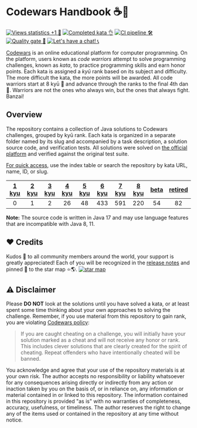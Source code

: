 # Codewars Handbook ☕️🚀

[![Views statistics +1 👀](https://img.shields.io/badge/dynamic/xml?color=success&label=views&query=//*[name()=%27text%27][3]&url=https://hits.seeyoufarm.com/api/count/incr/badge.svg?url=https%3A%2F%2Fgithub.com%2FParanoidUser%2Fcodewars-handbook)](https://hits.seeyoufarm.com/api/count/graph/dailyhits.svg?url=https://github.com/ParanoidUser/codewars-handbook)
[![Completed kata 👌](https://img.shields.io/badge/completed%20kata-68.4%25-red.svg)](https://www.codewars.com/kata/search/java?xids=completed)
[![CI pipeline 🛠](https://img.shields.io/github/actions/workflow/status/ParanoidUser/codewars-handbook/build.yml?branch=main)](https://github.com/ParanoidUser/codewars-handbook/actions/workflows/build.yml)
[![Quality gate 🔎](https://img.shields.io/sonar/alert_status/codewars-handbook?server=https%3A%2F%2Fsonarcloud.io)](https://sonarcloud.io/dashboard?id=codewars-handbook)
[![Let's have a chat! 📞](https://img.shields.io/gitter/room/ParanoidUser/codewars-handbook?color=49c39e)](https://gitter.im/ParanoidUser/codewars-handbook)

[Codewars](https://www.codewars.com) is an online educational platform for computer programming.
On the platform, users known as *code warriors* attempt to solve programming challenges, known as
*kata*, to practice programming skills and earn honor points. Each kata is assigned a *kyū* rank
based on its subject and difficulty. The more difficult the kata, the more points will be awarded.
All code warriors start at 8 kyū 👘 and advance through the ranks to the final 4th dan 🥋.
Warriors are not the ones who always win, but the ones that always fight. Banzai!

## Overview

The repository contains a collection of Java solutions to Codewars challenges, grouped by kyū rank.
Each kata is organized in a separate folder named by its slug and accompanied by a task description,
a solution source code, and verification tests. All solutions were solved
on [the official platform](https://www.codewars.com) and verified against the original test suite.

<ins>For quick access</ins>, use the index table or search the repository by kata URL, name, ID, or
slug.

| [1 kyu](/kata/1-kyu/index.md) | [2 kyu](/kata/2-kyu/index.md) | [3 kyu](/kata/3-kyu/index.md) | [4 kyu](/kata/4-kyu/index.md) | [5 kyu](/kata/5-kyu/index.md) | [6 kyu](/kata/6-kyu/index.md) | [7 kyu](/kata/7-kyu/index.md) | [8 kyu](/kata/8-kyu/index.md) | [beta](/kata/beta/index.md) | [retired](/kata/retired/index.md) |
|:-----------------------------:|:-----------------------------:|:-----------------------------:|:-----------------------------:|:-----------------------------:|:-----------------------------:|:-----------------------------:|:-----------------------------:|:---------------------------:|:---------------------------------:|
| 0 | 1 | 2 | 26 | 48 | 433 | 591 | 220 | 54 | 82 |

**Note:** The source code is written in Java 17 and may use language features that are incompatible
with Java 8, 11.

## ❤️ Credits

Kudos 🙌 to all community members around the world, your support is greatly appreciated! Each of you
will be recognized in
the [release notes](https://github.com/ParanoidUser/codewars-handbook/releases) and pinned 📌 to
the star map ⭐🌎.
[![star map](https://github.com/user-attachments/assets/3cc11525-db34-48c2-9fa9-b812e7848ca1)](https://www.fla-shop.com/visited-countries/?st=AR%2CBD%2CBO%2CBR%2CBY%2CCA%2CCN%2CCO%2CEE%2CEG%2CES%2CFR%2CGB%2CGE%2CID%2CIN%2CJP%2CKE%2CLK%2CNG%2CPL%2CPT%2CRU%2CTH%2CTR%2CTW%2CUA%2CUS%2CVN&vc=6699cc&uc=e8e8e8&hc=40bfa6&bc=ffffff&ss=on)

## ⚠️ Disclaimer

Please **DO NOT** look at the solutions until you have solved a kata, or at least spent some time
thinking about your own approaches to solving the challenge. Remember, if you use material from this
repository to gain rank, you are
violating [Codewars policy](https://docs.codewars.com/community/rules/#policy):
> If you are caught cheating on a challenge, you will initially have your solution marked as a cheat
> and will not receive any honor or rank. This includes clever solutions that are clearly created
> for the spirit of cheating. Repeat offenders who have intentionally cheated will be banned.

You acknowledge and agree that your use of the repository materials is at your own risk. The author
accepts no responsibility or liability whatsoever for any consequences arising directly or
indirectly from any action or inaction taken by you on the basis of, or in reliance on, any
information or material contained in or linked to this repository. The information contained in this
repository is provided "as is" with no warranties of completeness, accuracy, usefulness, or
timeliness. The author reserves the right to change any of the items used or contained in the
repository at any time without notice.